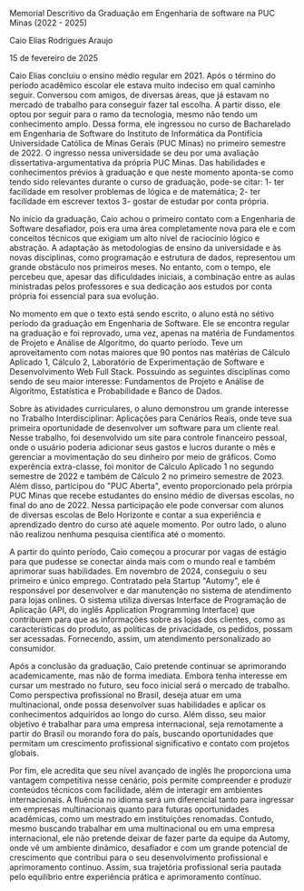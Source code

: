 Memorial Descritivo da Graduação em Engenharia de software na PUC Minas (2022 - 2025)

Caio Elias Rodrigues Araujo

15 de fevereiro de 2025

Caio Elias concluiu o ensino médio regular em 2021. Após o término do período acadêmico escolar ele estava muito indeciso em qual caminho seguir. Conversou com amigos, de diversas áreas, que já estavam no mercado de trabalho para conseguir fazer tal escolha. A partir disso, ele optou por seguir para o ramo da tecnologia, mesmo não tendo um conhecimento amplo. Dessa forma, ele ingressou no curso de Bacharelado em Engenharia de Software do Instituto de Informática da Pontifícia Universidade Católica de Minas Gerais (PUC Minas) no primeiro semestre de 2022. O ingresso nessa universidade se deu por uma avaliação dissertativa-argumentativa da própria PUC Minas. Das habilidades e conhecimentos prévios à graduação e que neste momento aponta-se como tendo sido relevantes durante o curso de graduação, pode-se citar: 1- ter facilidade em resolver problemas de lógica e de matemática; 2- ter facilidade em escrever textos 3- gostar de estudar por conta própria.

No início da graduação, Caio achou o primeiro contato com a Engenharia de Software desafiador, pois era uma área completamente nova para ele e com conceitos técnicos que exigiam um alto nível de raciocínio lógico e abstração. A adaptação às metodologias de ensino da universidade e às novas disciplinas, como programação e estrutura de dados, representou um grande obstáculo nos primeiros meses. No entanto, com o tempo, ele percebeu que, apesar das dificuldades iniciais, a combinação entre as aulas ministradas pelos professores e sua dedicação aos estudos por conta própria foi essencial para sua evolução. 

No momento em que o texto está sendo escrito, o aluno está no sétivo período da graduação em Engenharia de Software. Ele se encontra regular na graduação e foi reprovado, uma vez, apenas na matéria de Fundamentos de Projeto e Análise de Algoritmo, do quarto período.
Teve um aproveitamento com notas maiores que 90 pontos nas matérias de Cálculo Aplicado 1, Cálculo 2, Laboratório
de Experimentação de Software e Desenvolvimento Web Full Stack. Possuindo as seguintes disciplinas como sendo de seu maior interesse: Fundamentos de Projeto e Análise de Algoritmo, Estatística e Probabilidade e Banco de Dados.

Sobre às atividades curriculares, o aluno demonstrou um grande interesse no Trabalho Interdisciplinar: Aplicações para Cenários Reais, onde teve sua primeira oportunidade de desenvolver um software para um cliente real. Nesse trabalho, foi desenvolvido um site para controle financeiro pessoal, onde o usuário poderia adicionar seus gastos e lucros durante o mês e gerenciar a movimentação do seu dinheiro por meio de gráficos. Como experência extra-classe, foi monitor de Cálculo Aplicado 1 no segundo semestre de 2022 e também de Cálculo 2 no primeiro semestre de 2023. Além disso, participou do "PUC Aberta", evento proporcionado pela prórpia PUC Minas que recebe estudantes do ensino médio de diversas escolas, no final do ano de 2022. Nessa participação ele pode conversar com alunos de diversas escolas de Belo Horizonte e contar a sua experiência e aprendizado dentro do curso até aquele momento. Por outro lado, o aluno não realizou nenhuma pesquisa científica até o momento.

A partir do quinto período, Caio começou a procurar por vagas de estágio para que pudesse se conectar ainda mais com o mundo real e também aprimorar suas habilidades. Em novembro de 2024, conseguiu o seu primeiro e único emprego. Contratado pela Startup "Automy", ele é responsável por desenvolver e dar manutenção no sistema de atendimento para lojas onlines. O sistema utiliza diversas Interface de Programação de Aplicação (API, do inglês Application Programming Interface) que contribuem para que as informações sobre as lojas dos clientes, como as características do produto, as políticas de privacidade, os pedidos, possam ser acessadas. Fornecendo, assim, um atendimento personalizado ao consumidor.

Após a conclusão da graduação, Caio pretende continuar se aprimorando academicamente, mas não de forma imediata. Embora tenha interesse em cursar um mestrado no futuro, seu foco inicial será o mercado de trabalho. Como perspectiva profissional no Brasil, deseja atuar em uma multinacional, onde possa desenvolver suas habilidades e aplicar os conhecimentos adquiridos ao longo do curso. Além disso, seu maior objetivo é trabalhar para uma empresa internacional, seja remotamente a partir do Brasil ou morando fora do país, buscando oportunidades que permitam um crescimento profissional significativo e contato com projetos globais.

Por fim, ele acredita que seu nível avançado de inglês lhe proporciona uma vantagem competitiva nesse cenário, pois permite compreender e produzir conteúdos técnicos com facilidade, além de interagir em ambientes internacionais. A fluência no idioma será um diferencial tanto para ingressar em empresas multinacionais quanto para futuras oportunidades acadêmicas, como um mestrado em instituições renomadas. Contudo,  mesmo buscando trabalhar em uma multinacional ou em uma empresa internacional, ele não pretende deixar de fazer parte da equipe da Automy, onde vê um ambiente dinâmico, desafiador e com um grande potencial de crescimento que contribui para o seu desenvolvimento profissional e aprimoramento contínuo. Assim, sua trajetória profissional seria pautada pelo equilíbrio entre experiência prática e aprimoramento contínuo.
